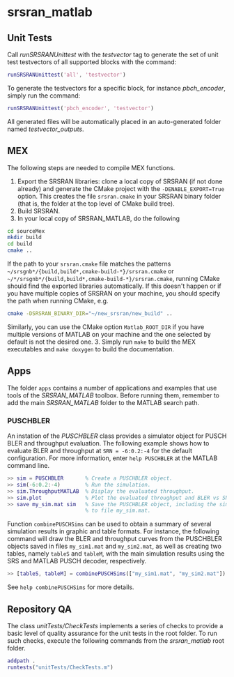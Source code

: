 # srsran_matlab

## Unit Tests

Call *runSRSRANUnittest* with the *testvector* tag to generate the set of unit test testvectors of all supported blocks with the command:

```matlab
runSRSRANUnittest('all', 'testvector')
```

To generate the testvectors for a specific block, for instance *pbch_encoder*, simply run the command:

```matlab
runSRSRANUnittest('pbch_encoder', 'testvector')
```

All generated files will be automatically placed in an auto-generated folder named *testvector_outputs*.

## MEX
The following steps are needed to compile MEX functions.
1. Export the SRSRAN libraries: clone a local copy of SRSRAN (if not done already) and generate the CMake project with the `-DENABLE_EXPORT=True` option. This creates the file `srsran.cmake` in your SRSRAN binary folder (that is, the folder at the top level of CMake build tree).
2. Build SRSRAN.
3. In your local copy of SRSRAN_MATLAB, do the following
```bash
cd sourceMex
mkdir build
cd build
cmake ..
```
If the path to your `srsran.cmake` file matches the patterns `~/srsgnb*/{build,build*,cmake-build-*}/srsran.cmake` or `~/*/srsgnb*/{build,build*,cmake-build-*}/srsran.cmake`, running CMake should find the exported libraries automatically. If this doesn't happen or if you have multiple copies of SRSRAN on your machine, you should specify the path when running CMake, e.g.
```bash
cmake -DSRSRAN_BINARY_DIR="~/new_srsran/new_build" ..
```
Similarly, you can use the CMake option `Matlab_ROOT_DIR` if you have multiple versions of MATLAB on your machine and the one selected by default is not the desired one.
3. Simply run `make` to build the MEX executables and `make doxygen` to build the documentation.

## Apps
The folder `apps` contains a number of applications and examples that use tools of the *SRSRAN_MATLAB* toolbox. Before running them, remember to add the main *SRSRAN_MATLAB* folder to the MATLAB search path.

### PUSCHBLER
An instation of the *PUSCHBLER* class provides a simulator object for PUSCH BLER and throughput evaluation. The following example shows how to evaluate BLER and throughput at `SRN = -6:0.2:-4` for the default configuration. For more information, enter `help PUSCHBLER` at the MATLAB command line.
```matlab
>> sim = PUSCHBLER       % Create a PUSCHBLER object.
>> sim(-6:0.2:-4)        % Run the simulation.
>> sim.ThroughputMATLAB  % Display the evaluated throughput.
>> sim.plot              % Plot the evaluated throughput and BLER vs SNR.
>> save my_sim.mat sim   % Save the PUSCHBLER object, including the simulation results,
                         % to file my_sim.mat.
```
Function `combinePUSCHSims` can be used to obtain a summary of several simulation results in graphic and table formats. For instance, the following command will draw the BLER and throughput curves from the PUSCHBLER objects saved in files `my_sim1.mat` and `my_sim2.mat`, as well as creating two tables, namely `tableS` and `tableM`, with the main simulation results using the SRS and MATLAB PUSCH decoder, respectively.
```matlab
>> [tableS, tableM] = combinePUSCHSims(["my_sim1.mat", "my_sim2.mat"])
```
See `help combinePUSCHSims` for more details.

## Repository QA
The class *unitTests/CheckTests* implements a series of checks to provide a basic level of quality assurance for the unit tests in the root folder. To run such checks, execute the following commands from the *srsran_matlab* root folder.
```matlab
addpath .
runtests("unitTests/CheckTests.m")
```
